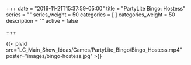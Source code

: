 +++
date = "2016-11-21T15:37:59-05:00"
title = "PartyLite Bingo: Hostess"
series = ""
series_weight = 50
categories = [
]
categories_weight = 50
description = ""
active = false

+++

{{< plvid src="LC_Main_Show_Ideas/Games/PartyLite_Bingo/Bingo_Hostess.mp4" poster="images/bingo-hostess.jpg" >}}
